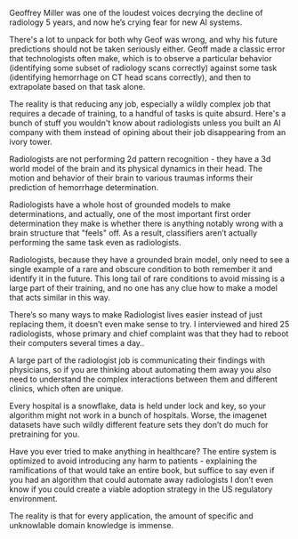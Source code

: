 Geoffrey Miller was one of the loudest voices decrying the decline of radiology 5 years, and now he’s crying fear for new AI systems.

There's a lot to unpack for both why Geof was wrong, and why his future predictions should not be taken seriously either. Geoff made a classic error that technologists often make, which is to observe a particular behavior (identifying some subset of radiology scans correctly) against some task (identifying hemorrhage on CT head scans correctly), and then to extrapolate based on that task alone.

The reality is that reducing any job, especially a wildly complex job that requires a decade of training, to a handful of tasks is quite absurd. Here's a bunch of stuff you wouldn't know about radiologists unless you built an AI company with them instead of opining about their job disappearing from an ivory tower.

Radiologists are not performing 2d pattern recognition - they have a 3d world model of the brain and its physical dynamics in their head. The motion and behavior of their brain to various traumas informs their prediction of hemorrhage determination.

Radiologists have a whole host of grounded models to make determinations, and actually, one of the most important first order determination they make is whether there is anything notably wrong with a brain structure that "feels" off. As a result, classifiers aren’t actually performing the same task even as radiologists.

Radiologists, because they have a grounded brain model, only need to see a single example of a rare and obscure condition to both remember it and identify it in the future. This long tail of rare conditions to avoid missing is a large part of their training, and no one has any clue how to make a model that acts similar in this way.

There’s so many ways to make Radiologist lives easier instead of just replacing them, it doesn’t even make sense to try. I interviewed and hired 25 radiologists, whose primary and chief complaint was that they had to reboot their computers several times a day..

A large part of the radiologist job is communicating their findings with physicians, so if you are thinking about automating them away you also need to understand the complex interactions between them and different clinics, which often are unique.

Every hospital is a snowflake, data is held under lock and key, so your algorithm might not work in a bunch of hospitals. Worse, the imagenet datasets have such wildly different feature sets they don’t do much for pretraining for you.

Have you ever tried to make anything in healthcare? The entire system is optimized to avoid introducing any harm to patients - explaining the ramifications of that would take an entire book, but suffice to say even if you had an algorithm that could automate away radiologists I don’t even know if you could create a viable adoption strategy in the US regulatory environment.

The reality is that for every application, the amount of specific and unknowlable domain knowledge is immense.

